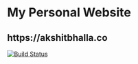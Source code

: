 <h1> My Personal Website </h1>

<h2> https://akshitbhalla.co </h2>

[![Build Status](https://travis-ci.org/akshitbhalla/akshitbhalla.github.io.svg?branch=master)](https://travis-ci.org/akshitbhalla/akshitbhalla.github.io)
